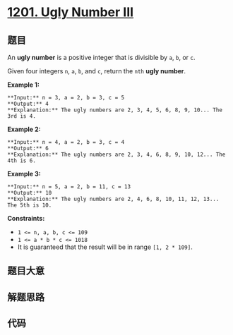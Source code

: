 # [1201. Ugly Number III](https://leetcode.com/problems/ugly-number-iii)

## 题目

An **ugly number** is a positive integer that is divisible by `a`, `b`, or
`c`.

Given four integers `n`, `a`, `b`, and `c`, return the `nth` **ugly number**.



**Example 1:**

    
    
    **Input:** n = 3, a = 2, b = 3, c = 5
    **Output:** 4
    **Explanation:** The ugly numbers are 2, 3, 4, 5, 6, 8, 9, 10... The 3rd is 4.
    

**Example 2:**

    
    
    **Input:** n = 4, a = 2, b = 3, c = 4
    **Output:** 6
    **Explanation:** The ugly numbers are 2, 3, 4, 6, 8, 9, 10, 12... The 4th is 6.
    

**Example 3:**

    
    
    **Input:** n = 5, a = 2, b = 11, c = 13
    **Output:** 10
    **Explanation:** The ugly numbers are 2, 4, 6, 8, 10, 11, 12, 13... The 5th is 10.
    



**Constraints:**

  * `1 <= n, a, b, c <= 109`
  * `1 <= a * b * c <= 1018`
  * It is guaranteed that the result will be in range `[1, 2 * 109]`.


## 题目大意

## 解题思路

## 代码

```javascript

```
